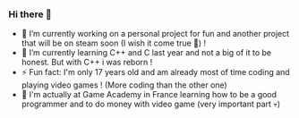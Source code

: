 ### Hi there 👋

- 🔭 I’m currently working on a personal project for fun and another project that will be on steam soon (I wish it come true 🙏) !
- 🌱 I’m currently learning C++ and C last year and not a big of it to be honest. But with C++ i was reborn !
- ⚡ Fun fact: I'm only 17 years old and am already most of time coding and playing video games ! (More coding than the other one)
- 📖 I'm actually at Game Academy in France learning how to be a good programmer and to do money with video game (very important part 💀)

<!--
**sharllesse/sharllesse** is a ✨ _special_ ✨ repository because its `README.md` (this file) appears on your GitHub profile.

Here are some ideas to get you started:

- 🔭 I’m currently working on ...
- 🌱 I’m currently learning ...
- 👯 I’m looking to collaborate on ...
- 🤔 I’m looking for help with ...
- 💬 Ask me about ...
- 📫 How to reach me: ...
- 😄 Pronouns: ...
- ⚡ Fun fact: ...
-->
